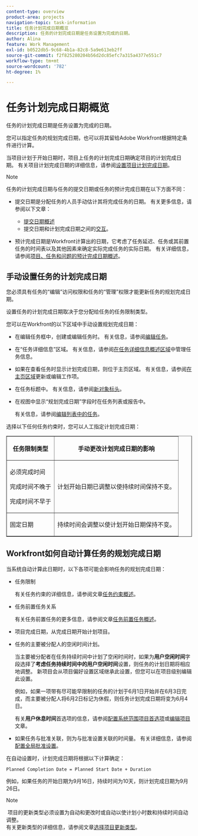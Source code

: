 ```yaml
---
content-type: overview
product-area: projects
navigation-topic: task-information
title: 任务计划完成日期概览
description: 任务的计划完成日期是任务设置为完成的日期。
author: Alina
feature: Work Management
exl-id: b0522db5-9c68-4b1a-82c8-5a9e613eb2ff
source-git-commit: f2f825280204b56d2dc85efc7a315a4377e551c7
workflow-type: tm+mt
source-wordcount: '782'
ht-degree: 1%

---
```


# 任务计划完成日期概览

任务的计划完成日期是任务设置为完成的日期。

您可以指定任务的规划完成日期，也可以将其留给Adobe Workfront根据特定条件进行计算。 

当项目计划于开始日期时，项目上任务的计划完成日期确定项目的计划完成日期。 有关项目计划完成日期的详细信息，请参阅[设置项目计划完成日期](../../../manage-work/projects/planning-a-project/project-planned-completion-date.md)。

>[!NOTE]
>
>任务的计划完成日期与任务的提交日期或任务的预计完成日期在以下方面不同：
>
>* 提交日期是分配任务的人员手动估计其将完成任务的日期。 有关更多信息，请参阅以下文章：
>
>   * [提交日期概述](../../../manage-work/projects/updating-work-in-a-project/overview-of-commit-dates.md)
>   * 提交日期和计划完成日期之间的[交互](../../../manage-work/projects/updating-work-in-a-project/interactions-between-commit-and-planned-completion-dates.md)。
>
>* 预计完成日期是Workfront计算出的日期，它考虑了任务延迟、任务或其前置任务的时间表以及其他因素来确定实际完成任务的实际日期。 有关详细信息，请参阅[项目、任务和问题的预计完成日期概述](../../../manage-work/projects/planning-a-project/project-projected-completion-date.md)。
>

## 手动设置任务的计划完成日期

您必须具有任务的“编辑”访问权限和任务的“管理”权限才能更新任务的规划完成日期。

设置任务的计划完成日期取决于您分配给任务的任务限制类型。 

您可以在Workfront的以下区域中手动设置规划完成日期：

* 在编辑任务框中，创建或编辑任务时。 有关信息，请参阅[编辑任务](../../../manage-work/tasks/manage-tasks/edit-tasks.md)。
* 在“任务详细信息”区域。 有关信息，请参阅[在任务详细信息概述区域](../../../manage-work/tasks/manage-tasks/task-information-in-overview.md)中管理任务信息。
* 如果在查看任务时显示计划完成日期，则位于主页区域。 有关信息，请参阅[在主页区域](../../../workfront-basics/using-home/using-the-home-area/update-and-edit-work-item-home.md)更新或编辑工作项。
* 在任务标题中。 有关信息，请参阅[新对象标头](../../../workfront-basics/the-new-workfront-experience/new-object-headers.md)。
* 在视图中显示“规划完成日期”字段时在任务列表或报告中。

  有关信息，请参阅[编辑列表中的任务](../../../manage-work/tasks/manage-tasks/edit-tasks-in-a-list.md)。

选择以下任何任务约束时，您可以人工指定计划完成日期： 

<table border="1" cellspacing="15" cellpadding="1"> 
 <col> 
 <col> 
 <thead> 
  <tr> 
   <th> <p><strong>任务限制类型</strong> </p> </th> 
   <th> <p><strong>手动更改计划完成日期的影响</strong> </p> </th> 
  </tr> 
 </thead> 
 <tbody> 
  <tr> 
   <td> <p>必须完成时间</p> <p>完成时间不晚于</p> <p>完成时间不早于</p> </td> 
   <td> <p><span class="s1">计划开始日期已调整以使持续时间保持不变。</span> </p> </td> 
  </tr> 
  <tr> 
   <td> <p>固定日期</p> </td> 
   <td> <p>持续时间会调整以使计划开始日期保持不变。</p> </td> 
  </tr> 
 </tbody> 
</table>

## Workfront如何自动计算任务的规划完成日期

当系统自动计算此日期时，以下各项可能会影响任务的规划完成日期：

* 任务限制

  有关任务约束的详细信息，请参阅文章[任务约束概述](../../../manage-work/tasks/task-constraints/task-constraint-overview.md)。

* 任务前置任务关系

  有关任务前置任务的更多信息，请参阅文章[任务前置任务概述](../../../manage-work/tasks/use-prdcssrs/predecessors-overview.md)。

* 项目完成日期，从完成日期开始计划项目。
* 任务的主要被分配人的空闲时间计划。

  当主要被分配者在任务持续时间中计划了空闲时间时，如果为&#x200B;**用户空闲时间**&#x200B;字段选择了&#x200B;**考虑任务持续时间中的用户空闲时间**&#x200B;设置，则任务的计划日期将相应地调整。 新项目会从项目偏好设置区域继承此设置，但您可以在项目级别编辑此设置。

  例如，如果一项带有尽可能早限制的任务的计划于6月1日开始并在6月3日完成，而主要被分配人将6月2日标记为休假，则任务计划完成日期将变为6月4日。

  有关&#x200B;**用户休息时间**&#x200B;首选项的信息，请参阅[配置系统范围项目首选项](../../../administration-and-setup/set-up-workfront/configure-system-defaults/set-project-preferences.md)或[编辑项目](../../../manage-work/projects/manage-projects/edit-projects.md)文章。

* 如果任务与批准关联，则为与批准设置关联的时间量。 有关详细信息，请参阅[配置全局批准设置](../../../administration-and-setup/customize-workfront/configure-approval-milestone-processes/establish-approval-settings.md)。

在自动设置时，计划完成日期将根据以下计算确定： 

```
Planned Completion Date = Planned Start Date + Duration
```

例如，如果任务的开始日期为9月16日，持续时间为10天，则计划完成日期为9月26日。

>[!NOTE]
>
> 项目的更新类型必须设置为自动和更改时或自动以使计划小时数和持续时间自动调整。\
>有关更新类型的详细信息，请参阅文章[选择项目更新类型](../../../manage-work/projects/manage-projects/select-project-update-type.md)。
